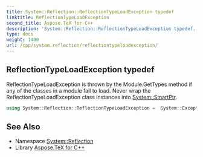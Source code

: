 ```yaml
---
title: System::Reflection::ReflectionTypeLoadException typedef
linktitle: ReflectionTypeLoadException
second_title: Aspose.TeX for C++
description: 'System::Reflection::ReflectionTypeLoadException typedef. ReflectionTypeLoadException is thrown by the Module.GetTypes method if any of the classes in a module fail to load. Never wrap the ReflectionTypeLoadException class instances into System::SmartPtr in C++.'
type: docs
weight: 1400
url: /cpp/system.reflection/reflectiontypeloadexception/
---
```

## ReflectionTypeLoadException typedef


ReflectionTypeLoadException is thrown by the Module.GetTypes method if any of the classes in a module fail to load. Never wrap the ReflectionTypeLoadException class instances into [System::SmartPtr](../../system/smartptr/).

```cpp
using System::Reflection::ReflectionTypeLoadException =  System::ExceptionWrapper<Details_ReflectionTypeLoadException>
```

## See Also

* Namespace [System::Reflection](../)
* Library [Aspose.TeX for C++](../../)
